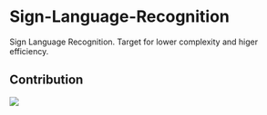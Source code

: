 # Sign-Language-Recognition
Sign Language Recognition. Target for lower complexity and higer efficiency.

## Contribution
<a href="https://github.com/YapWH/Sign-Language-Recognition/graphs/contributors">
  <img src="https://contrib.rocks/image?repo=YapWH/Sign-Language-Recognition" />
</a>
